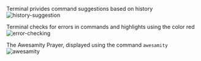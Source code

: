 Terminal privides command suggestions based on history
![history-suggestion](https://user-images.githubusercontent.com/56349072/196662039-a66a31bd-6b7a-4de3-94a9-826a41f239e6.png)

Terminal checks for errors in commands and highlights using the color red
![error-checking](https://user-images.githubusercontent.com/56349072/196662111-130aee08-2af5-4f96-859f-da5c0d185b23.png)

The Awesamity Prayer, displayed using the command `awesamity`
![awesamity](https://user-images.githubusercontent.com/56349072/196662125-00e24061-d693-4d72-bf68-c83cd54c9774.png)
